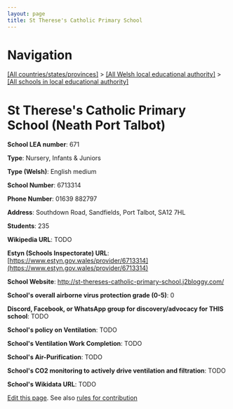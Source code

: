 ```yaml
---
layout: page
title: St Therese's Catholic Primary School
---
```

# Navigation

[[All countries/states/provinces]](../../..) > [[All Welsh local educational authority]](../..) > [[All schools in local educational authority]](..)

# St Therese's Catholic Primary School (Neath Port Talbot)

**School LEA number**: 671

**Type**: Nursery, Infants & Juniors

**Type (Welsh)**: English medium

**School Number**: 6713314

**Phone Number**: 01639 882797

**Address**: Southdown Road, Sandfields, Port Talbot, SA12 7HL

**Students**: 235

**Wikipedia URL**: TODO

**Estyn (Schools Inspectorate) URL**: [https://www.estyn.gov.wales/provider/6713314](https://www.estyn.gov.wales/provider/6713314)

**School Website**: http://st-thereses-catholic-primary-school.j2bloggy.com/

**School's overall airborne virus protection grade (0-5)**: 0

**Discord, Facebook, or WhatsApp group for discovery/advocacy for THIS school**: TODO

**School's policy on Ventilation**: TODO

**School's Ventilation Work Completion**: TODO

**School's Air-Purification**: TODO

**School's CO2 monitoring to actively drive ventilation and filtration**: TODO

**School's Wikidata URL**: TODO




[Edit this page](https://github.com/VentilationProject/Wales/edit/prif/./Neath_Port_Talbot/St_Therese's_Catholic_Primary_School.md). See also [rules for contribution](../../../contribution-rules/)